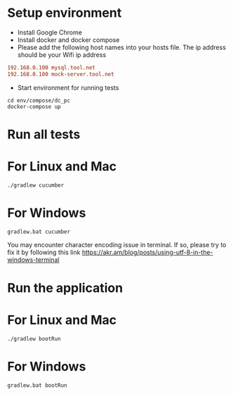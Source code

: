 # Setup environment

* Install Google Chrome
* Install docker and docker compose
* Please add the following host names into your hosts file. The ip address should be your Wifi ip address

```ini
192.168.0.100 mysql.tool.net
192.168.0.100 mock-server.tool.net
```

* Start environment for running tests

```shell
cd env/compose/dc_pc
docker-compose up
```

# Run all tests

# For Linux and Mac

```shell
./gradlew cucumber
```

# For Windows

```shell
gradlew.bat cucumber
```

You may encounter character encoding issue in terminal. If so, please try to fix it by following this
link https://akr.am/blog/posts/using-utf-8-in-the-windows-terminal

# Run the application

# For Linux and Mac

```shell
./gradlew bootRun
```

# For Windows

```shell
gradlew.bat bootRun
```


